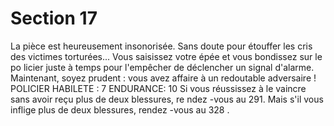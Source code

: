 # Section 17

La pièce est heureusement insonorisée. Sans doute pour étouffer
les cris des victimes torturées... Vous saisissez votre épée et vous
bondissez sur le po licier juste à temps pour l'empêcher de
déclencher un signal d'alarme. Maintenant, soyez prudent : vous
avez affaire à un redoutable adversaire !
POLICIER  HABILETE  : 7 ENDURANCE:  10
Si vous réussissez à le vaincre sans avoir reçu plus de deux
blessures, re ndez -vous au 291. Mais s'il vous inflige plus de deux
blessures, rendez -vous au 328 .
